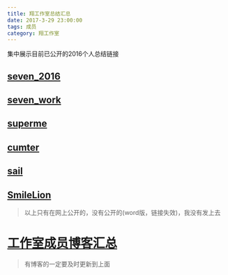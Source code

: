 ```yaml
---
title: 翔工作室总结汇总
date: 2017-3-29 23:00:00
tags: 成员
category: 翔工作室
---
```


集中展示目前已公开的2016个人总结链接

## [seven_2016](http://blog.seventeams.cn/2017/01/03/2017/)
## [seven_work](http://blog.seventeams.cn/2017/03/26/flyingstudio%E4%B9%8B%E8%83%A1%E8%A8%80%E4%B9%B1%E8%AF%AD/)
## [superme](http://leanote.com/s/5885e0fac1b1f51a99000000)
## [cumter](http://139.199.21.42/2016/12/19/%E6%80%BB%E7%BB%93%E5%B1%95%E6%9C%9B/)
## [sail](http://www.sail.name/2017/01/23/2016-summary/)
## [SmileLion](http://blog.leanote.com/post/smilelion/2016%E5%B9%B4%E7%BB%88%E6%80%BB%E7%BB%93)

> 以上只有在网上公开的，没有公开的(word版，链接失效)，我没有发上去

# [工作室成员博客汇总](https://github.com/cumtflyingstudio/blog)
> 有博客的一定要及时更新到上面
